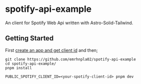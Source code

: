 # spotify-api-example

An client for Spotify Web Api written with Astro-Solid-Tailwind.

## Getting Started

First [create an app and get client id](https://developer.spotify.com/documentation/web-api/concepts/apps) and then;

```
git clone https://github.com/emrhnpla02/spotify-api-example
cd spotify-api-example/
pnpm install

PUBLIC_SPOTIFY_CLIENT_ID=<your-spotify-client-id> pnpm dev
```
